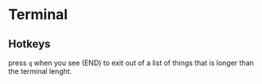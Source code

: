 
# Terminal

## Hotkeys

press `q` when you see (END) to exit out of a list of things that is longer than the terminal lenght.
